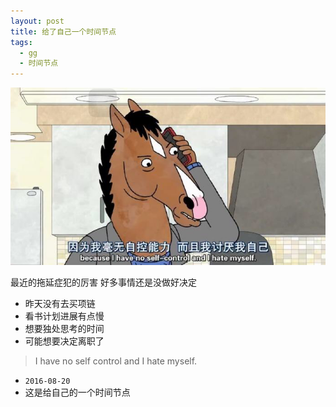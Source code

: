 ```yaml
---
layout: post
title: 给了自己一个时间节点
tags:
  - gg
  - 时间节点
---
```


![no-self-control](/media/files/2016/08/10/no-self-control.PNG)

最近的拖延症犯的厉害 好多事情还是没做好决定
- 昨天没有去买项链
- 看书计划进展有点慢
- 想要独处思考的时间
- 可能想要决定离职了

>I have no self control and I hate myself.

- `2016-08-20`
- 这是给自己的一个时间节点
